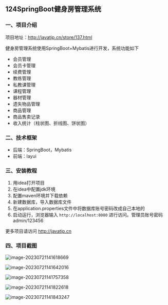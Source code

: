 ## 124SpringBoot健身房管理系统

### 一、项目介绍

项目地址：http://javatip.cn/store/137.html

健身房管理系统使用SpringBoot+Mybatis进行开发，系统功能如下

- 会员管理
- 会员卡管理
- 续费管理
- 教练管理
- 私教课管理
- 课程管理
- 器材管理
- 遗失物品管理
- 商品管理
- 商品售卖记录
- 收入统计（柱状图、折线图、饼状图）

### 二、技术框架

- 后端：SpringBoot，Mybatis
- 前端：layui

### 三、安装教程

1. 用idea打开项目
2. 在idea中配置jdk环境
3. 配置maven环境并下载依赖
4. 新建数据库，导入数据库文件
5. 在application.properties文件中将数据库账号密码改成自己本地的
6. 启动运行，浏览器输入 `http://localhost:8080` 进行访问。管理员账号密码 admin/123456

更多项目请访问 http://javatip.cn

### 四、项目截图

![image-20230721141618669](http://image.javatip.cn/bysj/20230721141619.png)

![image-20230721141642016](http://image.javatip.cn/bysj/20230721141642.png)

![image-20230721141757358](http://image.javatip.cn/bysj/20230721141757.png)

![image-20230721141822618](http://image.javatip.cn/bysj/20230721141822.png)

![image-20230721141843247](http://image.javatip.cn/bysj/20230721141843.png)
